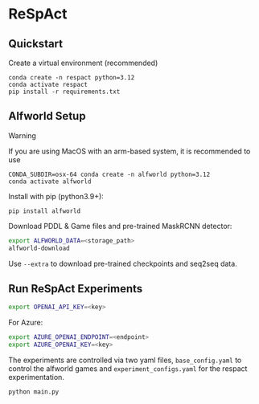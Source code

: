 # ReSpAct

## Quickstart

Create a virtual environment (recommended)

    conda create -n respact python=3.12
    conda activate respact
    pip install -r requirements.txt

## Alfworld Setup

> [!WARNING]  
> If you are using MacOS with an arm-based system, it is recommended to use
> 
    CONDA_SUBDIR=osx-64 conda create -n alfworld python=3.12
    conda activate alfworld

Install with pip (python3.9+):

    pip install alfworld

Download PDDL & Game files and pre-trained MaskRCNN detector:
```bash
export ALFWORLD_DATA=<storage_path>
alfworld-download
```

Use `--extra` to download pre-trained checkpoints and seq2seq data.

## Run ReSpAct Experiments
```bash
export OPENAI_API_KEY=<key>
```
For Azure:
```bash
export AZURE_OPENAI_ENDPOINT=<endpoint>
export AZURE_OPENAI_KEY=<key>
```

The experiments are controlled via two yaml files, `base_config.yaml` to control the alfworld games and `experiment_configs.yaml` for the respact experimentation. 

    python main.py
